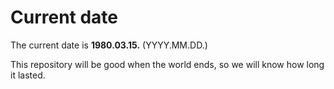 # Current date

The current date is **1980.03.15.** (YYYY.MM.DD.)

This repository will be good when the world ends, so we will know how long it lasted.